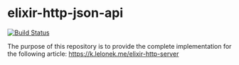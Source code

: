 # elixir-http-json-api

[![Build Status](https://travis-ci.org/KamilLelonek/elixir-http-json-api.svg?branch=master)](https://travis-ci.org/KamilLelonek/elixir-http-json-api)

The purpose of this repository is to provide the complete implementation for the following article:
https://k.lelonek.me/elixir-http-server
